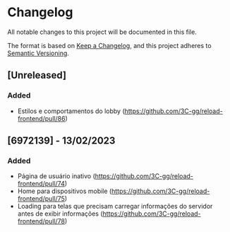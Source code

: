 # Changelog

All notable changes to this project will be documented in this file.

The format is based on [Keep a Changelog](https://keepachangelog.com/en/1.0.0/),
and this project adheres to [Semantic Versioning](https://semver.org/spec/v2.0.0.html).

## [Unreleased]

### Added

-   Estilos e comportamentos do lobby (https://github.com/3C-gg/reload-frontend/pull/86)

## [6972139] - 13/02/2023

### Added

-   Página de usuário inativo (https://github.com/3C-gg/reload-frontend/pull/74)
-   Home para dispositivos mobile (https://github.com/3C-gg/reload-frontend/pull/75)
-   Loading para telas que precisam carregar informações do servidor antes de exibir informações (https://github.com/3C-gg/reload-frontend/pull/78)
